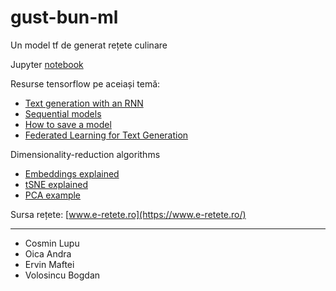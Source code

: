 # gust-bun-ml
Un model tf de generat rețete culinare

Jupyter [notebook](https://colab.research.google.com/drive/1TeiDVxUlqhB_xcZaRmo_uzvrjF_Wmelx?usp=sharing)

Resurse tensorflow pe aceiași temă:
 - [Text generation with an RNN](https://www.tensorflow.org/text/tutorials/text_generation)
 - [Sequential models](https://www.tensorflow.org/guide/keras/sequential_model)
 - [How to save a model](https://www.tensorflow.org/guide/saved_model)
 - [Federated Learning for Text Generation](https://www.tensorflow.org/federated/tutorials/federated_learning_for_text_generation)

Dimensionality-reduction algorithms
 - [Embeddings explained](https://towardsdatascience.com/how-to-create-word-embedding-in-tensorflow-ed0a61507dd0)
 - [tSNE explained](https://distill.pub/2016/misread-tsne/)
 - [PCA example](https://setosa.io/ev/principal-component-analysis/)

Sursa rețete: [www.e-retete.ro](https://www.e-retete.ro/)

-----------
 - Cosmin Lupu
 - Oica Andra
 - Ervin Maftei
 - Volosincu Bogdan
